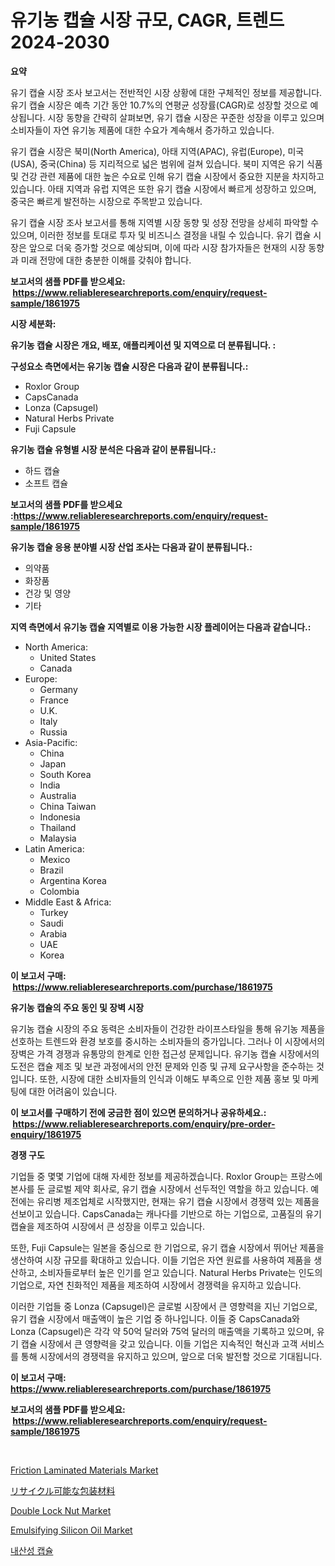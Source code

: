 <p><h1>유기농 캡슐 시장 규모, CAGR, 트렌드 2024-2030</h1></p><p><strong>요약</strong></p>
<p><p>유기 캡슐 시장 조사 보고서는 전반적인 시장 상황에 대한 구체적인 정보를 제공합니다. 유기 캡슐 시장은 예측 기간 동안 10.7%의 연평균 성장률(CAGR)로 성장할 것으로 예상됩니다. 시장 동향을 간략히 살펴보면, 유기 캡슐 시장은 꾸준한 성장을 이루고 있으며 소비자들이 자연 유기농 제품에 대한 수요가 계속해서 증가하고 있습니다.</p><p>유기 캡슐 시장은 북미(North America), 아태 지역(APAC), 유럽(Europe), 미국(USA), 중국(China) 등 지리적으로 넓은 범위에 걸쳐 있습니다. 북미 지역은 유기 식품 및 건강 관련 제품에 대한 높은 수요로 인해 유기 캡슐 시장에서 중요한 지분을 차지하고 있습니다. 아태 지역과 유럽 지역은 또한 유기 캡슐 시장에서 빠르게 성장하고 있으며, 중국은 빠르게 발전하는 시장으로 주목받고 있습니다.</p><p>유기 캡슐 시장 조사 보고서를 통해 지역별 시장 동향 및 성장 전망을 상세히 파악할 수 있으며, 이러한 정보를 토대로 투자 및 비즈니스 결정을 내릴 수 있습니다. 유기 캡슐 시장은 앞으로 더욱 증가할 것으로 예상되며, 이에 따라 시장 참가자들은 현재의 시장 동향과 미래 전망에 대한 충분한 이해를 갖춰야 합니다.</p></p>
<p><strong>보고서의 샘플 PDF를 받으세요: &nbsp;<a href="https://www.reliableresearchreports.com/enquiry/request-sample/1861975">https://www.reliableresearchreports.com/enquiry/request-sample/1861975</a></strong></p>
<p><strong>시장 세분화:</strong></p>
<p><strong> 유기농 캡슐 시장은 개요, 배포, 애플리케이션 및 지역으로 더 분류됩니다. :</strong></p>
<p><strong>구성요소 측면에서는 유기농 캡슐 시장은 다음과 같이 분류됩니다.:</strong></p>
<p><ul><li>Roxlor Group</li><li>CapsCanada</li><li>Lonza (Capsugel)</li><li>Natural Herbs Private</li><li>Fuji Capsule</li></ul></p>
<p><strong> 유기농 캡슐 유형별 시장 분석은 다음과 같이 분류됩니다.:</strong></p>
<p><ul><li>하드 캡슐</li><li>소프트 캡슐</li></ul></p>
<p><strong>보고서의 샘플 PDF를 받으세요 :<a href="https://www.reliableresearchreports.com/enquiry/request-sample/1861975">https://www.reliableresearchreports.com/enquiry/request-sample/1861975</a></strong></p>
<p><strong> 유기농 캡슐 응용 분야별 시장 산업 조사는 다음과 같이 분류됩니다.:</strong></p>
<p><ul><li>의약품</li><li>화장품</li><li>건강 및 영양</li><li>기타</li></ul></p>
<p><strong>지역 측면에서 유기농 캡슐 지역별로 이용 가능한 시장 플레이어는 다음과 같습니다.:</strong></p>
<p><ul>
    <li>
        North America:
        <ul>
            <li>United States</li>
            <li>Canada</li>
        </ul>
    </li>
    <li>
        Europe:
        <ul>
            <li>Germany</li>
            <li>France</li>
            <li>U.K.</li>
            <li>Italy</li>
            <li>Russia</li>
        </ul>
    </li>
    <li>
        Asia-Pacific:
        <ul>
            <li>China</li>
            <li>Japan</li>
            <li>South Korea</li>
            <li>India</li>
            <li>Australia</li>
            <li>China Taiwan</li>
            <li>Indonesia</li>
            <li>Thailand</li>
            <li>Malaysia</li>
        </ul>
    </li>
    <li>
        Latin America:
        <ul>
            <li>Mexico</li>
            <li>Brazil</li>
            <li>Argentina Korea</li>
            <li>Colombia</li>
        </ul>
    </li>
    <li>
        Middle East & Africa:
        <ul>
            <li>Turkey</li>
            <li>Saudi</li>
            <li>Arabia</li>
            <li>UAE</li>
            <li>Korea</li>
        </ul>
    </li>
    </ul></p>
<p><strong>이 보고서 구매: &nbsp;<a href="https://www.reliableresearchreports.com/purchase/1861975">https://www.reliableresearchreports.com/purchase/1861975</a></strong></p>
<p><strong>유기농 캡슐의 주요 동인 및 장벽 시장</strong></p>
<p><p>유기농 캡슐 시장의 주요 동력은 소비자들이 건강한 라이프스타일을 통해 유기농 제품을 선호하는 트렌드와 환경 보호를 중시하는 소비자들의 증가입니다. 그러나 이 시장에서의 장벽은 가격 경쟁과 유통망의 한계로 인한 접근성 문제입니다. 유기농 캡슐 시장에서의 도전은 캡슐 제조 및 보관 과정에서의 안전 문제와 인증 및 규제 요구사항을 준수하는 것입니다. 또한, 시장에 대한 소비자들의 인식과 이해도 부족으로 인한 제품 홍보 및 마케팅에 대한 어려움이 있습니다.</p></p>
<p><strong>이 보고서를 구매하기 전에 궁금한 점이 있으면 문의하거나 공유하세요.: &nbsp;<a href="https://www.reliableresearchreports.com/enquiry/pre-order-enquiry/1861975">https://www.reliableresearchreports.com/enquiry/pre-order-enquiry/1861975</a></strong></p>
<p><strong>경쟁 구도</strong></p>
<p><p>기업들 중 몇몇 기업에 대해 자세한 정보를 제공하겠습니다. Roxlor Group는 프랑스에 본사를 둔 글로벌 제약 회사로, 유기 캡슐 시장에서 선두적인 역할을 하고 있습니다. 예전에는 유리병 제조업체로 시작했지만, 현재는 유기 캡슐 시장에서 경쟁력 있는 제품을 선보이고 있습니다. CapsCanada는 캐나다를 기반으로 하는 기업으로, 고품질의 유기 캡슐을 제조하여 시장에서 큰 성장을 이루고 있습니다.</p><p>또한, Fuji Capsule는 일본을 중심으로 한 기업으로, 유기 캡슐 시장에서 뛰어난 제품을 생산하여 시장 규모를 확대하고 있습니다. 이들 기업은 자연 원료를 사용하여 제품을 생산하고, 소비자들로부터 높은 인기를 얻고 있습니다. Natural Herbs Private는 인도의 기업으로, 자연 친화적인 제품을 제조하여 시장에서 경쟁력을 유지하고 있습니다.</p><p>이러한 기업들 중 Lonza (Capsugel)은 글로벌 시장에서 큰 영향력을 지닌 기업으로, 유기 캡슐 시장에서 매출액이 높은 기업 중 하나입니다. 이들 중 CapsCanada와 Lonza (Capsugel)은 각각 약 50억 달러와 75억 달러의 매출액을 기록하고 있으며, 유기 캡슐 시장에서 큰 영향력을 갖고 있습니다. 이들 기업은 지속적인 혁신과 고객 서비스를 통해 시장에서의 경쟁력을 유지하고 있으며, 앞으로 더욱 발전할 것으로 기대됩니다.</p></p>
<p><strong>이 보고서 구매: &nbsp; <a href="https://www.reliableresearchreports.com/purchase/1861975">https://www.reliableresearchreports.com/purchase/1861975</a></strong></p>
<p><strong>보고서의 샘플 PDF를 받으세요: &nbsp;<a href="https://www.reliableresearchreports.com/enquiry/request-sample/1861975">https://www.reliableresearchreports.com/enquiry/request-sample/1861975</a></strong><strong></strong></p>
<p>&nbsp;</p>
<p><p><a href="https://cat-emmental-94b.notion.site/Friction-Laminated-Materials-Market-Growth-Market-Trends-COVID-19-Impact-and-Forecasts-for-period-4aa9601629ba4788882aad2543947fb1">Friction Laminated Materials Market</a></p><p><a href="https://github.com/vhemk0794148/Market-Research-Report-List-1/blob/main/1514264191845.md">リサイクル可能な包装材料</a></p><p><a href="https://issuu.com/reportprime-2/docs/double-lock-nut-market-size-2030.pptx">Double Lock Nut Market</a></p><p><a href="https://github.com/joannesouthgate/Market-Research-Report-List-2/blob/main/emulsifying-silicon-oil-market.md">Emulsifying Silicon Oil Market</a></p><p><a href="https://github.com/vss5505pa7z1p/Market-Research-Report-List-1/blob/main/1776892191600.md">내산성 캡슐</a></p></p>